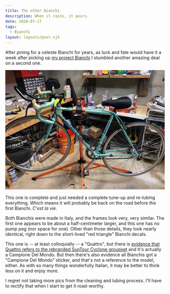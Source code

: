 ```yaml
---
title: The other Bianchi
description: When it rains, it pours.
date: 2020-07-17
tags:
  - Bianchi
layout: layouts/post.njk
---
```


After pining for a celeste Bianchi for years, as luck and fate would have it a week after picking up [my project Bianchi](/posts/july-2020/the-first-bianchi/) I stumbled another amazing deal on a second one.

<img src="/img/july-2020/bianchi-2/another-one.jpg" alt="The other Bianchi." />

This one is complete and just needed a complete tune-up and re-lubing everything. Which means it will probably be back on the road before the first Bianchi. _C'est la vie._

Both Bianchis were made in Italy, and the frames look very, very similar. The first one appears to be about a half-centimeter larger, and this one has no pump peg (nor space for one). Other than those details, they look nearly identical, right down to the short-lived "red triangle" Bianchi decals.

This one is -- at least colloquially -- a "Quattro", but there is [evidence that Quattro refers to the rebranded SunTour Cyclone groupset](http://velobase.com/ViewComponent.aspx?ID=bfa80e6b-8b60-49bb-b9bc-ba8558a8d546) and it's actually a Campione Del Mondo. But then there's also evidence all Bianchis got a "Campione Del Mondo" sticker, and that's not a reference to the model, either. As with so many things wonderfully Italian, it may be better to think less on it and enjoy more.

I regret not taking more pics from the cleaning and lubing process. I'll have to rectify that when I start to get it road-worthy.